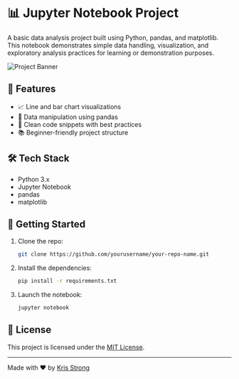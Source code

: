 # 📊 Jupyter Notebook Project

A basic data analysis project built using Python, pandas, and matplotlib. This notebook demonstrates simple data handling, visualization, and exploratory analysis practices for learning or demonstration purposes.

![Project Banner](./your-image-name.png)

## 🚀 Features

- 📈 Line and bar chart visualizations
- 🧮 Data manipulation using pandas
- 🧼 Clean code snippets with best practices
- 📚 Beginner-friendly project structure

## 🛠️ Tech Stack

- Python 3.x
- Jupyter Notebook
- pandas
- matplotlib

## 📁 Getting Started

1. Clone the repo:
   ```bash
   git clone https://github.com/yourusername/your-repo-name.git
   ```
2. Install the dependencies:
   ```bash
   pip install -r requirements.txt
   ```
3. Launch the notebook:
   ```bash
   jupyter notebook
   ```

## 📜 License

This project is licensed under the [MIT License](./LICENSE).

---

Made with ❤️ by [Kris Strong](https://github.com/yourusername)

